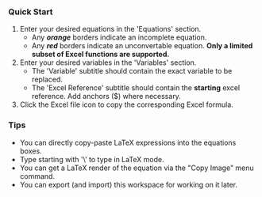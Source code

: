 ### Quick Start
1. Enter your desired equations in the 'Equations' section.
   - Any ***orange*** borders indicate an incomplete equation.
   - Any ***red*** borders indicate an unconvertable equation. **Only a limited subset of Excel functions are supported.**
2. Enter your desired variables in the 'Variables' section.
   - The 'Variable' subtitle should contain the exact variable to be replaced.
   - The 'Excel Reference' subtitle should contain the **starting** excel reference. Add anchors ($) where necessary.
3. Click the Excel file icon to copy the corresponding Excel formula.

### Tips
- You can directly copy-paste LaTeX expressions into the equations boxes.
- Type starting with '\\' to type in LaTeX mode.
- You can get a LaTeX render of the equation via the "Copy Image" menu command.
- You can export (and import) this workspace for working on it later.
